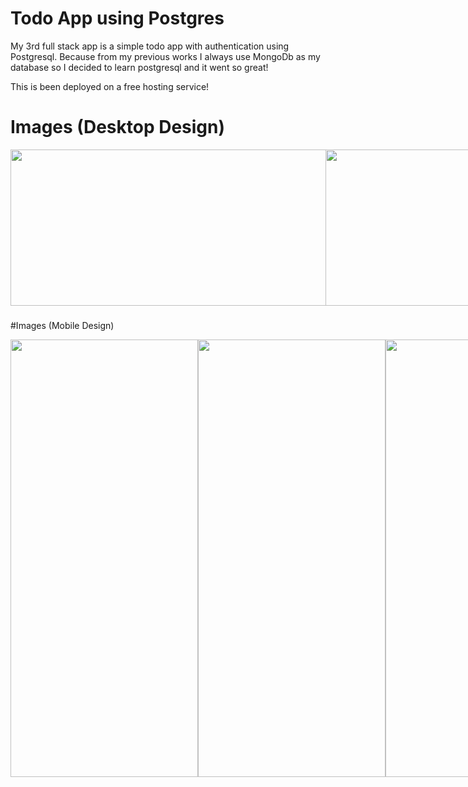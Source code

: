 
# Todo App using Postgres

My 3rd full stack app is a simple todo app with authentication using Postgresql. Because from my previous works I always use MongoDb as my database so I decided to learn postgresql and it went so great!

This is been deployed on a free hosting service!

# Images (Desktop Design)

<div>
  <div style="display: flex;">
    
<img width="600" height="250" src="https://github.com/Jerome-study/todo-app-postgres/assets/119875460/8cae7a35-0305-4326-a062-e258794e6b41" style="vertical-align: top;" />
<img width="600" height="250" src="https://github.com/Jerome-study/todo-app-postgres/assets/119875460/5dd0c933-6298-4821-8c3a-b2aa3638d0f1" style="vertical-align: top;" />
<img width="600" height="250" src="https://github.com/Jerome-study/todo-app-postgres/assets/119875460/50068842-59c0-41db-9a91-dddf2288fe03" style="vertical-align: top;" />
<img width="600" height="250" src="https://github.com/Jerome-study/todo-app-postgres/assets/119875460/0b51e9b4-b01e-402c-9805-0b41ba18827b" style="vertical-align: top;" />
<img width="600" height="250" src="https://github.com/Jerome-study/todo-app-postgres/assets/119875460/c40d5068-f12a-45a4-a0c1-e850d8f85bc6" style="vertical-align: top;" />
<img width="600" height="250" src="https://github.com/Jerome-study/todo-app-postgres/assets/119875460/6e96532c-c9dd-4c10-b73f-b9d1e348ff4b" style="vertical-align: top;" />
<img width="600" height="250" src="https://github.com/Jerome-study/todo-app-postgres/assets/119875460/28343a2f-e977-49ca-bdea-e3700fa95e04" style="vertical-align: top;" />
  </div>
</div>

###

#Images (Mobile Design)

<div>
  <div style="display: flex;">
    
<img width="300" height="700" src="https://github.com/Jerome-study/todo-app-postgres/assets/119875460/cd0941d5-b1d6-426a-ae4c-6361c735b452" style="vertical-align: top;" />
<img width="300" height="700" src="https://github.com/Jerome-study/todo-app-postgres/assets/119875460/c2535a01-3897-4e51-8b4f-2cfd793f2259" style="vertical-align: top;" />
<img width="300" height="700" src="https://github.com/Jerome-study/todo-app-postgres/assets/119875460/3e4774ad-3828-4b3f-9c89-11782cd43fb5" style="vertical-align: top;" />

  </div>
</div>
